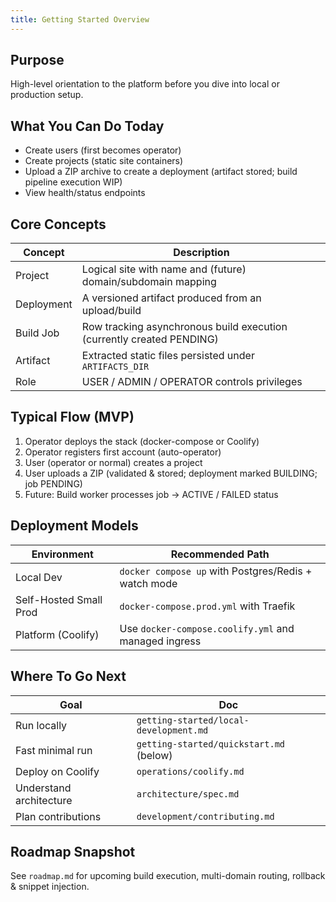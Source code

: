 ```yaml
---
title: Getting Started Overview
---
```


## Purpose

High-level orientation to the platform before you dive into local or production setup.

## What You Can Do Today

- Create users (first becomes operator)
- Create projects (static site containers)
- Upload a ZIP archive to create a deployment (artifact stored; build pipeline execution WIP)
- View health/status endpoints

## Core Concepts

| Concept | Description |
|---------|-------------|
| Project | Logical site with name and (future) domain/subdomain mapping |
| Deployment | A versioned artifact produced from an upload/build |
| Build Job | Row tracking asynchronous build execution (currently created PENDING) |
| Artifact | Extracted static files persisted under `ARTIFACTS_DIR` |
| Role | USER / ADMIN / OPERATOR controls privileges |

## Typical Flow (MVP)

1. Operator deploys the stack (docker-compose or Coolify)
2. Operator registers first account (auto-operator)
3. User (operator or normal) creates a project
4. User uploads a ZIP (validated & stored; deployment marked BUILDING; job PENDING)
5. Future: Build worker processes job -> ACTIVE / FAILED status

## Deployment Models

| Environment | Recommended Path |
|-------------|------------------|
| Local Dev | `docker compose up` with Postgres/Redis + watch mode |
| Self-Hosted Small Prod | `docker-compose.prod.yml` with Traefik |
| Platform (Coolify) | Use `docker-compose.coolify.yml` and managed ingress |

## Where To Go Next

| Goal | Doc |
|------|-----|
| Run locally | `getting-started/local-development.md` |
| Fast minimal run | `getting-started/quickstart.md` (below) |
| Deploy on Coolify | `operations/coolify.md` |
| Understand architecture | `architecture/spec.md` |
| Plan contributions | `development/contributing.md` |

## Roadmap Snapshot

See `roadmap.md` for upcoming build execution, multi-domain routing, rollback & snippet injection.

